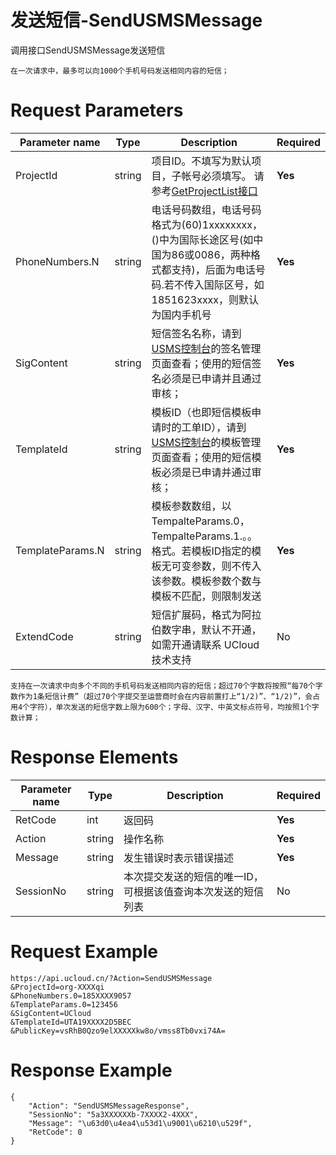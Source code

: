 # 发送短信-SendUSMSMessage

调用接口SendUSMSMessage发送短信

```
在一次请求中，最多可以向1000个手机号码发送相同内容的短信；
```

# Request Parameters
|Parameter name|Type|Description|Required|
|---|---|---|---|
|ProjectId|string|项目ID。不填写为默认项目，子帐号必须填写。 请参考[GetProjectList接口](api/summary/get_project_list)|**Yes**|
|PhoneNumbers.N|string|电话号码数组，电话号码格式为(60)1xxxxxxxx，()中为国际长途区号(如中国为86或0086，两种格式都支持)，后面为电话号码.若不传入国际区号，如1851623xxxx，则默认为国内手机号|**Yes**|
|SigContent|string|短信签名名称，请到[USMS控制台](https://console.ucloud.cn/usms)的签名管理页面查看；使用的短信签名必须是已申请并且通过审核；|**Yes**|
|TemplateId|string|模板ID（也即短信模板申请时的工单ID），请到[USMS控制台](https://console.ucloud.cn/usms)的模板管理页面查看；使用的短信模板必须是已申请并通过审核；|**Yes**|
|TemplateParams.N|string|模板参数数组，以TempalteParams.0，TempalteParams.1.。。格式。若模板ID指定的模板无可变参数，则不传入该参数。模板参数个数与模板不匹配，则限制发送|**Yes**|
|ExtendCode|string|短信扩展码，格式为阿拉伯数字串，默认不开通，如需开通请联系 UCloud技术支持|No|

```
支持在一次请求中向多个不同的手机号码发送相同内容的短信；超过70个字数将按照“每70个字数作为1条短信计费”（超过70个字提交至运营商时会在内容前置打上“1/2)”、“1/2)”，会占用4个字符），单次发送的短信字数上限为600个；字母、汉字、中英文标点符号，均按照1个字数计算；
```

# Response Elements
|Parameter name|Type|Description|Required|
|---|---|---|---|
|RetCode|int|返回码|**Yes**|
|Action|string|操作名称|**Yes**|
|Message|string|发生错误时表示错误描述|**Yes**|
|SessionNo|string|本次提交发送的短信的唯一ID，可根据该值查询本次发送的短信列表|No|

# Request Example
```
https://api.ucloud.cn/?Action=SendUSMSMessage
&ProjectId=org-XXXXqi
&PhoneNumbers.0=185XXXX9057
&TemplateParams.0=123456
&SigContent=UCloud
&TemplateId=UTA19XXXX2D5BEC
&PublicKey=vsRhB0Qzo9elXXXXXkw8o/vmss8Tb0vxi74A=
```

# Response Example
```
{
    "Action": "SendUSMSMessageResponse", 
    "SessionNo": "5a3XXXXXXb-7XXXX2-4XXX", 
    "Message": "\u63d0\u4ea4\u53d1\u9001\u6210\u529f", 
    "RetCode": 0
}
```

